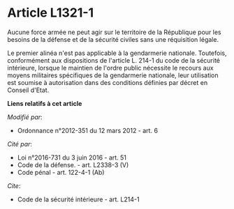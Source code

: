 # Article L1321-1

Aucune force armée ne peut agir sur le territoire de la République pour les besoins de la défense et de la sécurité civiles
sans une réquisition légale. 

Le premier alinéa n'est pas applicable à la gendarmerie nationale. Toutefois, conformément aux dispositions de l'article L.
214-1 du code de la sécurité intérieure, lorsque le maintien de l'ordre public nécessite le recours aux moyens militaires
spécifiques de la gendarmerie nationale, leur utilisation est soumise à autorisation dans des conditions définies par décret
en Conseil d'Etat.

**Liens relatifs à cet article**

_Modifié par_:

  - Ordonnance n°2012-351 du 12 mars 2012 - art. 6

_Cité par_:

  - Loi n°2016-731 du 3 juin 2016 - art. 51
  - Code de la défense. - art. L2338-3 (V)
  - Code pénal - art. 122-4-1 (Ab)

_Cite_:

  - Code de la sécurité intérieure - art. L214-1

